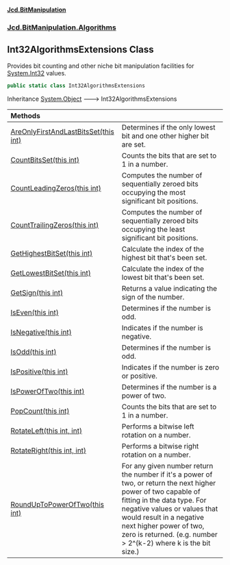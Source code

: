 #### [Jcd.BitManipulation](index.md 'index')

### [Jcd.BitManipulation.Algorithms](Jcd.BitManipulation.Algorithms.md 'Jcd.BitManipulation.Algorithms')

## Int32AlgorithmsExtensions Class

Provides bit counting and other niche bit manipulation facilities
for [System.Int32](https://docs.microsoft.com/en-us/dotnet/api/System.Int32 'System.Int32') values.

```csharp
public static class Int32AlgorithmsExtensions
```

Inheritance [System.Object](https://docs.microsoft.com/en-us/dotnet/api/System.Object 'System.Object') &#129106; Int32AlgorithmsExtensions

| Methods                                                                                                                                                                                                                                 |                                                                                                                                                                                                                                                                                                       |
|:----------------------------------------------------------------------------------------------------------------------------------------------------------------------------------------------------------------------------------------|:------------------------------------------------------------------------------------------------------------------------------------------------------------------------------------------------------------------------------------------------------------------------------------------------------|
| [AreOnlyFirstAndLastBitsSet(this int)](Jcd.BitManipulation.Algorithms.Int32AlgorithmsExtensions.AreOnlyFirstAndLastBitsSet(thisint).md 'Jcd.BitManipulation.Algorithms.Int32AlgorithmsExtensions.AreOnlyFirstAndLastBitsSet(this int)') | Determines if the only lowest bit and one other higher bit are set.                                                                                                                                                                                                                                   |
| [CountBitsSet(this int)](Jcd.BitManipulation.Algorithms.Int32AlgorithmsExtensions.CountBitsSet(thisint).md 'Jcd.BitManipulation.Algorithms.Int32AlgorithmsExtensions.CountBitsSet(this int)')                                           | Counts the bits that are set to 1 in a number.                                                                                                                                                                                                                                                        |
| [CountLeadingZeros(this int)](Jcd.BitManipulation.Algorithms.Int32AlgorithmsExtensions.CountLeadingZeros(thisint).md 'Jcd.BitManipulation.Algorithms.Int32AlgorithmsExtensions.CountLeadingZeros(this int)')                            | Computes the number of sequentially zeroed bits occupying the most significant bit positions.                                                                                                                                                                                                         |
| [CountTrailingZeros(this int)](Jcd.BitManipulation.Algorithms.Int32AlgorithmsExtensions.CountTrailingZeros(thisint).md 'Jcd.BitManipulation.Algorithms.Int32AlgorithmsExtensions.CountTrailingZeros(this int)')                         | Computes the number of sequentially zeroed bits occupying the least significant bit positions.                                                                                                                                                                                                        |
| [GetHighestBitSet(this int)](Jcd.BitManipulation.Algorithms.Int32AlgorithmsExtensions.GetHighestBitSet(thisint).md 'Jcd.BitManipulation.Algorithms.Int32AlgorithmsExtensions.GetHighestBitSet(this int)')                               | Calculate the index of the highest bit that's been set.                                                                                                                                                                                                                                               |
| [GetLowestBitSet(this int)](Jcd.BitManipulation.Algorithms.Int32AlgorithmsExtensions.GetLowestBitSet(thisint).md 'Jcd.BitManipulation.Algorithms.Int32AlgorithmsExtensions.GetLowestBitSet(this int)')                                  | Calculate the index of the lowest bit that's been set.                                                                                                                                                                                                                                                |
| [GetSign(this int)](Jcd.BitManipulation.Algorithms.Int32AlgorithmsExtensions.GetSign(thisint).md 'Jcd.BitManipulation.Algorithms.Int32AlgorithmsExtensions.GetSign(this int)')                                                          | Returns a value indicating the sign of the number.                                                                                                                                                                                                                                                    |
| [IsEven(this int)](Jcd.BitManipulation.Algorithms.Int32AlgorithmsExtensions.IsEven(thisint).md 'Jcd.BitManipulation.Algorithms.Int32AlgorithmsExtensions.IsEven(this int)')                                                             | Determines if the number is odd.                                                                                                                                                                                                                                                                      |
| [IsNegative(this int)](Jcd.BitManipulation.Algorithms.Int32AlgorithmsExtensions.IsNegative(thisint).md 'Jcd.BitManipulation.Algorithms.Int32AlgorithmsExtensions.IsNegative(this int)')                                                 | Indicates if the number is negative.                                                                                                                                                                                                                                                                  |
| [IsOdd(this int)](Jcd.BitManipulation.Algorithms.Int32AlgorithmsExtensions.IsOdd(thisint).md 'Jcd.BitManipulation.Algorithms.Int32AlgorithmsExtensions.IsOdd(this int)')                                                                | Determines if the number is odd.                                                                                                                                                                                                                                                                      |
| [IsPositive(this int)](Jcd.BitManipulation.Algorithms.Int32AlgorithmsExtensions.IsPositive(thisint).md 'Jcd.BitManipulation.Algorithms.Int32AlgorithmsExtensions.IsPositive(this int)')                                                 | Indicates if the number is zero or positive.                                                                                                                                                                                                                                                          |
| [IsPowerOfTwo(this int)](Jcd.BitManipulation.Algorithms.Int32AlgorithmsExtensions.IsPowerOfTwo(thisint).md 'Jcd.BitManipulation.Algorithms.Int32AlgorithmsExtensions.IsPowerOfTwo(this int)')                                           | Determines if the number is a power of two.                                                                                                                                                                                                                                                           |
| [PopCount(this int)](Jcd.BitManipulation.Algorithms.Int32AlgorithmsExtensions.PopCount(thisint).md 'Jcd.BitManipulation.Algorithms.Int32AlgorithmsExtensions.PopCount(this int)')                                                       | Counts the bits that are set to 1 in a number.                                                                                                                                                                                                                                                        |
| [RotateLeft(this int, int)](Jcd.BitManipulation.Algorithms.Int32AlgorithmsExtensions.RotateLeft(thisint,int).md 'Jcd.BitManipulation.Algorithms.Int32AlgorithmsExtensions.RotateLeft(this int, int)')                                   | Performs a bitwise left rotation on a number.                                                                                                                                                                                                                                                         |
| [RotateRight(this int, int)](Jcd.BitManipulation.Algorithms.Int32AlgorithmsExtensions.RotateRight(thisint,int).md 'Jcd.BitManipulation.Algorithms.Int32AlgorithmsExtensions.RotateRight(this int, int)')                                | Performs a bitwise right rotation on a number.                                                                                                                                                                                                                                                        |
| [RoundUpToPowerOfTwo(this int)](Jcd.BitManipulation.Algorithms.Int32AlgorithmsExtensions.RoundUpToPowerOfTwo(thisint).md 'Jcd.BitManipulation.Algorithms.Int32AlgorithmsExtensions.RoundUpToPowerOfTwo(this int)')                      | For any given number return the number if it's a power of two, or return the next higher power of two capable of fitting in the data type. For negative values or values that would result in a negative next higher power of two, zero is returned. (e.g. number > 2^(k-2) where k is the bit size.) |
